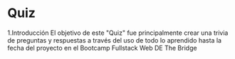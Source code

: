 # Quiz
1.Introducción
El objetivo de este "Quiz" fue principalmente crear una trivia de preguntas y respuestas
a través del uso de todo lo aprendido hasta la fecha del proyecto en el Bootcamp Fullstack Web DE The Bridge